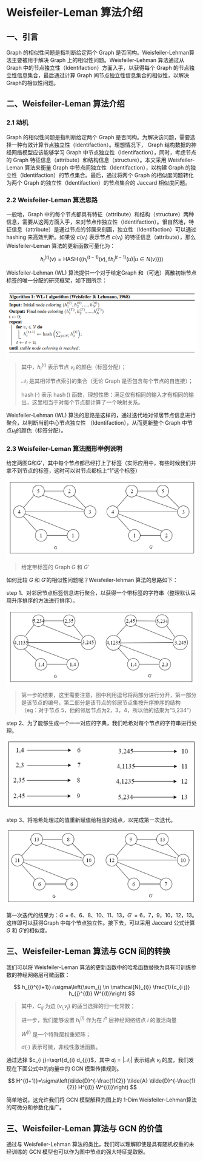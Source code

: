 # Weisfeiler-Leman 算法介绍

## 一、引言

Graph 的相似性问题是指判断给定两个 Graph 是否同构。Weisfeiler-Lehman算法主要被用于解决 Graph 上的相似性问题。Weisfeiler-Lehman 算法通过从 Graph 中的节点独立性（Identifaction）方面入手，以获得每个 Graph 的节点独立性信息集合，最后通过计算 Graph 间节点独立性信息集合的相似性，以解决Graph的相似性问题。

## 二、Weisfeiler-Leman 算法介绍

### 2.1 动机

 Graph 的相似性问题是指判断给定两个 Graph 是否同构。为解决该问题，需要选择一种有效计算节点独立性（Identifaction）。理想情况下， Graph 结构数据的神经网络模型应该能够学习 Graph 中节点独立性（Identifaction），同时，考虑节点的 Graph 特征信息（attribute）和结构信息（structure）。本文采用 Weisfeiler-Leman 算法来衡量 Graph 中节点间独立性（Identifaction），以构建 Graph 的独立性（Identifaction）的节点集合。最后，通过将两个 Graph 的相似度问题转化为两个 Graph 的独立性（Identifaction）的节点集合的 Jaccard 相似度问题。

### 2.2 Weisfeiler-Leman 算法思路

一般地，Graph 中的每个节点都具有特征（attribute）和结构（structure）两种信息，需要从这两方面入手，来对节点作独立性（Identifaction）。很自然地，特征信息（attribute）是通过节点的邻居来刻画，独立性（Identifaction）可以通过 hashing 来高效判断。如果设 $c(v_i)$ 表示节点 $c(v_i)$ 的特征信息（attribute），那么 Weisfeiler-Leman 算法的更新函数可量化为：

$$
h_l^{(t)}(v)=\operatorname{HASH}\left(\left(h_{l}^{(t-1)}(v), \mathbb{f} h_l^{(t-1)}(u) | u \in N(v)\right\}\right) )
$$

Weisfeiler-Lehman (WL) 算法提供一个对于给定Graph 和（可选）离散初始节点标签的唯一分配的研究框架，如下图所示：

![](img/WL.png)

> 其中，$h_{i}^{(t)}$ 表示节点 $v_{i}$ 的颜色（标签分配）；
> 
> $\mathcal{N}_{i}$ 是其相邻节点索引的集合（无论 Graph 是否包含每个节点的自连接）；
> 
> $\operatorname{hash}(\cdot)$ 表示 $\operatorname{hash}()$ 函数，理想性质：满足仅有相同的输入才有相同的输出，这里相当于对每个节点都计算了一个映射关系。

Weisfeiler-Lehman (WL) 算法的思路是这样的，通过迭代地对邻居节点信息进行聚合，以判断当前中心节点独立性 （Identifaction），从而更新整个 Graph 中节点$u_{i}$的颜色（标签分配）。

### 2.3 Weisfeiler-Leman 算法图形举例说明

给定两图G和G'，其中每个节点都已经打上了标签（实际应用中，有些时候我们并拿不到节点的标签，这时可以对节点都标上“1”这个标签）

![](img/WL_example_1.png)
> 给定带标签的 Graph $G$ 和 $G'$

如何比较 $G$ 和 $G'$的相似性问题呢？Weisfeiler-lehman 算法的思路如下：

step 1、对邻居节点标签信息进行聚合，以获得一个带标签的字符串（整理默认采用升序排序的方法进行排序）。

![](img/WL_example_2.png)

> 第一步的结果，这里需要注意，图中利用逗号将两部分进行分开，第一部分是该节点的编号，第二部分是该节点的邻居节点集按升序排序的结构（eg：对于节点 5，他的邻居节点为2，3，4，所以他的结果为"5,234"）

step 2、为了能够生成一个一一对应的字典，我们哈希对每个节点的字符串进行处理。

![](img/WL_example_3.png)

step 3、将哈希处理过的值重新赋值给相应的结点，以完成第一次迭代。

![](img/WL_example_4.png)

第一次迭代的结果为：$G={6、6、8、10、11、13}，G'={6，7，9，10，12，13}$。这样即可以获得Graph 中每个节点独立性。接下去，可以采用 Jaccard 公式计算$G$ 和 $G'$的相似度。


## 三、Weisfeiler-Leman 算法与 GCN 间的转换

我们可以将 Weisfeiler-Leman 算法的更新函数中的哈希函数替换为具有可训练参数的神经网络层可微函数：

$$
h_{i}^{(l+1)}=\sigma\left(\sum_{j \in \mathcal{N}_{i}} \frac{1}{c_{i j}} h_{j}^{(l)} W^{(l)}\right)
$$

> 其中，$C_{i j}$ 为边 $\left(v_{i,} v_{j}\right)$ 的适当选择的归一化常数；
> 
> 进一步，我们能够设置 $h_{i}^{(l)}$ 作为在 $l^{\mathrm{h}}$ 层神经网络结点 $i$ 的激活向量
> 
> $W^{(l)}$ 是一个特殊层权重矩阵；
> 
> $\sigma(\cdot)$ 表示可微，非线性激活函数。

通过选择 $c_{i j}=\sqrt{d_{i} d_{j}}$，其中 $d_{i}=\left|\mathcal{N}_{i}\right|$ 表示结点 $v_{i}$ 的度，我们发现在下面公式中的向量中的 GCN 模型传播规则。

$$
H^{(l+1)}=\sigma\left(\tilde{D}^{-\frac{1}{2}} \tilde{A} \tilde{D}^{-\frac{1}{2}} H^{(l)} W^{(l)}\right)
$$

简单地说，这允许我们将 GCN 模型解释为图上的 1-Dim Weisfeiler-Lehman算法的可微分和参数化推广。

## 三、Weisfeiler-Leman 算法与 GCN 的价值

通过与 Weisfeiler-Lehman 算法的类比，我们可以理解即使是具有随机权重的未经训练的 GCN 模型也可以作为图中节点的强大特征提取器。













